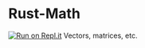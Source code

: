 # Rust-Math
[![Run on Repl.it](https://repl.it/badge/github/sollyucko/Rust-Math)](https://repl.it/github/sollyucko/Rust-Math)
Vectors, matrices, etc.
